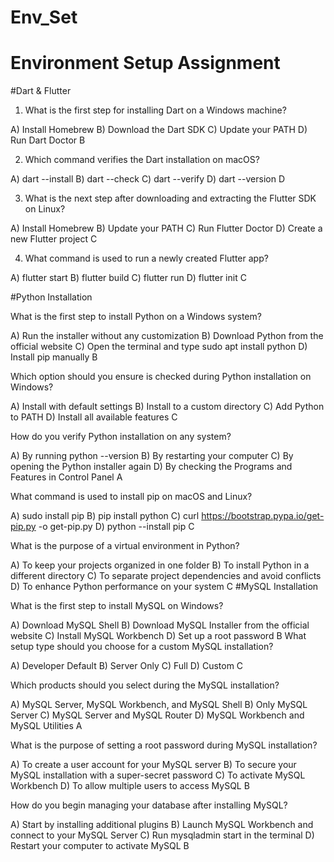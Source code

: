 # Env_Set

# Environment Setup Assignment

#Dart & Flutter

1. What is the first step for installing Dart on a Windows machine?

A) Install Homebrew
B) Download the Dart SDK
C) Update your PATH
D) Run Dart Doctor
         B

2. Which command verifies the Dart installation on macOS?

A) dart --install
B) dart --check
C) dart --verify
D) dart --version
              D

3. What is the next step after downloading and extracting the Flutter SDK on Linux?

A) Install Homebrew
B) Update your PATH
C) Run Flutter Doctor
D) Create a new Flutter project
               C

4. What command is used to run a newly created Flutter app?

A) flutter start
B) flutter build
C) flutter run
D) flutter init
              C

#Python Installation

What is the first step to install Python on a Windows system?

A) Run the installer without any customization
B) Download Python from the official website
C) Open the terminal and type sudo apt install python
D) Install pip manually
                B
                
Which option should you ensure is checked during Python installation on Windows?

A) Install with default settings
B) Install to a custom directory
C) Add Python to PATH
D) Install all available features
             C

How do you verify Python installation on any system?

A) By running python --version
B) By restarting your computer
C) By opening the Python installer again
D) By checking the Programs and Features in Control Panel
                   A

What command is used to install pip on macOS and Linux?

A) sudo install pip
B) pip install python
C) curl https://bootstrap.pypa.io/get-pip.py -o get-pip.py
D) python --install pip
                  C

What is the purpose of a virtual environment in Python?

A) To keep your projects organized in one folder
B) To install Python in a different directory
C) To separate project dependencies and avoid conflicts
D) To enhance Python performance on your system
                  C
#MySQL Installation

What is the first step to install MySQL on Windows?

A) Download MySQL Shell
B) Download MySQL Installer from the official website
C) Install MySQL Workbench
D) Set up a root password
                      B
What setup type should you choose for a custom MySQL installation?

A) Developer Default
B) Server Only
C) Full
D) Custom
                  C

Which products should you select during the MySQL installation?

A) MySQL Server, MySQL Workbench, and MySQL Shell
B) Only MySQL Server
C) MySQL Server and MySQL Router
D) MySQL Workbench and MySQL Utilities
                  A

What is the purpose of setting a root password during MySQL installation?

A) To create a user account for your MySQL server
B) To secure your MySQL installation with a super-secret password
C) To activate MySQL Workbench
D) To allow multiple users to access MySQL
                   B
                   
How do you begin managing your database after installing MySQL?

A) Start by installing additional plugins
B) Launch MySQL Workbench and connect to your MySQL Server
C) Run mysqladmin start in the terminal
D) Restart your computer to activate MySQL
                     B

